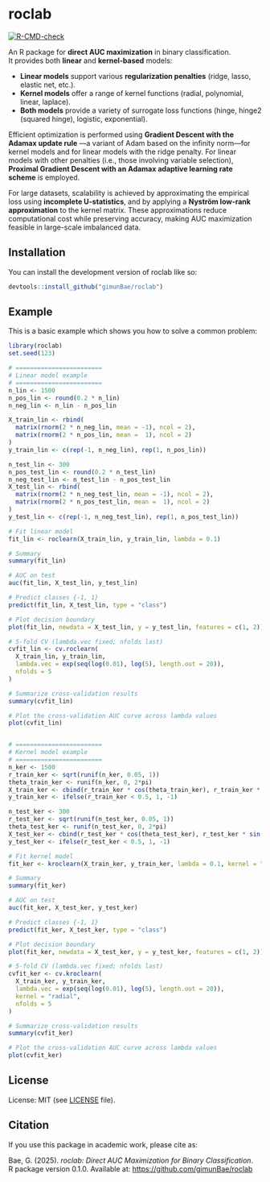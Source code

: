 # roclab

<!-- badges: start -->
[![R-CMD-check](https://github.com/gimunBae/roclab/actions/workflows/R-CMD-check.yaml/badge.svg)](https://github.com/gimunBae/roclab/actions/workflows/R-CMD-check.yaml)
<!-- badges: end -->

An R package for **direct AUC maximization** in binary classification.  
It provides both **linear** and **kernel-based** models:  

- **Linear models** support various **regularization penalties** (ridge, lasso, elastic net, etc.).  
- **Kernel models** offer a range of kernel functions (radial, polynomial, linear, laplace).  
- **Both models** provide a variety of surrogate loss functions (hinge, hinge2 (squared hinge), logistic, exponential).  

Efficient optimization is performed using **Gradient Descent with the Adamax update rule** 
—a variant of Adam based on the infinity norm—for kernel models and for linear models 
with the ridge penalty. For linear models with other penalties (i.e., those involving 
variable selection), **Proximal Gradient Descent with an Adamax adaptive learning rate scheme** is employed.
  
For large datasets, scalability is achieved by approximating the empirical loss 
using **incomplete U-statistics**, and by applying a **Nyström low-rank approximation** 
to the kernel matrix. These approximations reduce computational cost while 
preserving accuracy, making AUC maximization feasible in large-scale imbalanced data.

## Installation

You can install the development version of roclab like so:

``` r
devtools::install_github("gimunBae/roclab")
```

## Example

This is a basic example which shows you how to solve a common problem:

``` r
library(roclab)
set.seed(123)

# ========================
# Linear model example
# ========================
n_lin <- 1500
n_pos_lin <- round(0.2 * n_lin)
n_neg_lin <- n_lin - n_pos_lin

X_train_lin <- rbind(
  matrix(rnorm(2 * n_neg_lin, mean = -1), ncol = 2),
  matrix(rnorm(2 * n_pos_lin, mean =  1), ncol = 2)
)
y_train_lin <- c(rep(-1, n_neg_lin), rep(1, n_pos_lin))

n_test_lin <- 300
n_pos_test_lin <- round(0.2 * n_test_lin)
n_neg_test_lin <- n_test_lin - n_pos_test_lin
X_test_lin <- rbind(
  matrix(rnorm(2 * n_neg_test_lin, mean = -1), ncol = 2),
  matrix(rnorm(2 * n_pos_test_lin, mean =  1), ncol = 2)
)
y_test_lin <- c(rep(-1, n_neg_test_lin), rep(1, n_pos_test_lin))

# Fit linear model
fit_lin <- roclearn(X_train_lin, y_train_lin, lambda = 0.1)

# Summary
summary(fit_lin)

# AUC on test
auc(fit_lin, X_test_lin, y_test_lin)

# Predict classes {-1, 1}
predict(fit_lin, X_test_lin, type = "class")

# Plot decision boundary
plot(fit_lin, newdata = X_test_lin, y = y_test_lin, features = c(1, 2))

# 5-fold CV (lambda.vec fixed; nfolds last)
cvfit_lin <- cv.roclearn(
  X_train_lin, y_train_lin,
  lambda.vec = exp(seq(log(0.01), log(5), length.out = 20)),
  nfolds = 5
)

# Summarize cross-validation results
summary(cvfit_lin)

# Plot the cross-validation AUC curve across lambda values
plot(cvfit_lin)


# ========================
# Kernel model example
# ========================
n_ker <- 1500
r_train_ker <- sqrt(runif(n_ker, 0.05, 1))
theta_train_ker <- runif(n_ker, 0, 2*pi)
X_train_ker <- cbind(r_train_ker * cos(theta_train_ker), r_train_ker * sin(theta_train_ker))
y_train_ker <- ifelse(r_train_ker < 0.5, 1, -1)

n_test_ker <- 300
r_test_ker <- sqrt(runif(n_test_ker, 0.05, 1))
theta_test_ker <- runif(n_test_ker, 0, 2*pi)
X_test_ker <- cbind(r_test_ker * cos(theta_test_ker), r_test_ker * sin(theta_test_ker))
y_test_ker <- ifelse(r_test_ker < 0.5, 1, -1)

# Fit kernel model
fit_ker <- kroclearn(X_train_ker, y_train_ker, lambda = 0.1, kernel = "radial")

# Summary
summary(fit_ker)

# AUC on test
auc(fit_ker, X_test_ker, y_test_ker)

# Predict classes {-1, 1}
predict(fit_ker, X_test_ker, type = "class")

# Plot decision boundary
plot(fit_ker, newdata = X_test_ker, y = y_test_ker, features = c(1, 2))

# 5-fold CV (lambda.vec fixed; nfolds last)
cvfit_ker <- cv.kroclearn(
  X_train_ker, y_train_ker,
  lambda.vec = exp(seq(log(0.01), log(5), length.out = 20)),
  kernel = "radial",
  nfolds = 5
)

# Summarize cross-validation results
summary(cvfit_ker)

# Plot the cross-validation AUC curve across lambda values
plot(cvfit_ker)
```

## License

License: MIT (see [LICENSE](LICENSE) file).

## Citation

If you use this package in academic work, please cite as:

Bae, G. (2025). *roclab: Direct AUC Maximization for Binary Classification*.  
R package version 0.1.0. Available at: https://github.com/gimunBae/roclab
